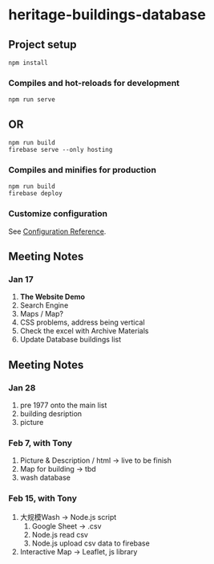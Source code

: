 # heritage-buildings-database

## Project setup
```
npm install
```

### Compiles and hot-reloads for development
```
npm run serve
```
## OR
```
npm run build
firebase serve --only hosting
```


### Compiles and minifies for production
```
npm run build
firebase deploy
```

### Customize configuration
See [Configuration Reference](https://cli.vuejs.org/config/).

## Meeting Notes
### Jan 17
1. **The Website Demo**
2. Search Engine
3. Maps / Map?
4. CSS problems, address being vertical
5. Check the excel with Archive Materials
6. Update Database buildings list


## Meeting Notes
### Jan 28
1. pre 1977 onto the main list
2. building desription
3. picture


### Feb 7, with Tony
1. Picture & Description / html -> live to be finish
2. Map for building -> tbd
3. wash database

### Feb 15, with Tony
1. 大规模Wash -> Node.js script
    1. Google Sheet -> .csv
    2. Node.js read csv
    3. Node.js upload csv data to firebase
2. Interactive Map -> Leaflet, js library
